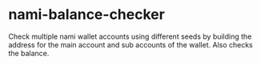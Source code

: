 # nami-balance-checker
Check multiple nami wallet accounts using different seeds by building the address for the main account and sub accounts of the wallet. Also checks the balance.
